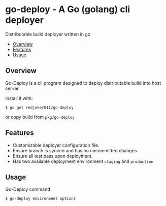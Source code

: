 # go-deploy - A Go (golang) cli deployer
Distributable build deployer written in go

<!-- MarkdownTOC -->

- [Overview](#overview)
- [Features](#features)
- [Usage](#usage)

<!-- /MarkdownTOC -->

## Overview

Go-Deploy is a cli program designed to deploy distributable build into host
server.

Install it with:

    $ go get redjoker011/go-deploy

or copy build from `pkg/go-deploy`

## Features

- Customizable deployer configuration file.
- Ensure branch is synced and has no uncommitted changes.
- Ensure all test pass upon deployment.
- Has two available deployment environment `staging` and `production`

## Usage

Go-Deploy command

```
$ go-deploy environment options
```
